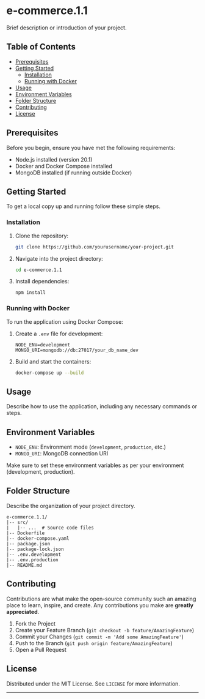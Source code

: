 # e-commerce.1.1

Brief description or introduction of your project.

## Table of Contents

- [Prerequisites](#prerequisites)
- [Getting Started](#getting-started)
  - [Installation](#installation)
  - [Running with Docker](#running-with-docker)
- [Usage](#usage)
- [Environment Variables](#environment-variables)
- [Folder Structure](#folder-structure)
- [Contributing](#contributing)
- [License](#license)

## Prerequisites

Before you begin, ensure you have met the following requirements:
- Node.js installed (version 20.1)
- Docker and Docker Compose installed
- MongoDB installed (if running outside Docker)

## Getting Started

To get a local copy up and running follow these simple steps.

### Installation

1. Clone the repository:

   ```bash
   git clone https://github.com/yourusername/your-project.git
   ```

2. Navigate into the project directory:

   ```bash
   cd e-commerce.1.1
   ```

3. Install dependencies:

   ```bash
   npm install
   ```

### Running with Docker

To run the application using Docker Compose:

1. Create a `.env` file for development:

   ```
   NODE_ENV=development
   MONGO_URI=mongodb://db:27017/your_db_name_dev
   ```

2. Build and start the containers:

   ```bash
   docker-compose up --build
   ```

## Usage

Describe how to use the application, including any necessary commands or steps.

## Environment Variables

- `NODE_ENV`: Environment mode (`development`, `production`, etc.)
- `MONGO_URI`: MongoDB connection URI

Make sure to set these environment variables as per your environment (development, production).

## Folder Structure

Describe the organization of your project directory.

```
e-commerce.1.1/
|-- src/
|   |-- ...  # Source code files
|-- Dockerfile
|-- docker-compose.yaml
|-- package.json
|-- package-lock.json
|-- .env.development
|-- .env.production
|-- README.md
```

## Contributing

Contributions are what make the open-source community such an amazing place to learn, inspire, and create. Any contributions you make are **greatly appreciated**.

1. Fork the Project
2. Create your Feature Branch (`git checkout -b feature/AmazingFeature`)
3. Commit your Changes (`git commit -m 'Add some AmazingFeature'`)
4. Push to the Branch (`git push origin feature/AmazingFeature`)
5. Open a Pull Request

## License

Distributed under the MIT License. See `LICENSE` for more information.

---
